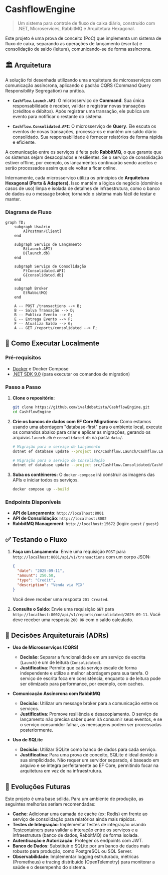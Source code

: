 # CashflowEngine

> Um sistema para controle de fluxo de caixa diário, construído com .NET, Microservices, RabbitMQ e Arquitetura Hexagonal.

Este projeto é uma prova de conceito (PoC) que implementa um sistema de fluxo de caixa, separando as operações de lançamento (escrita) e consolidação de saldo (leitura), comunicando-se de forma assíncrona.

## 🏛️ Arquitetura

A solução foi desenhada utilizando uma arquitetura de microsserviços com comunicação assíncrona, aplicando o padrão CQRS (Command Query Responsibility Segregation) na prática.

  * **`Cashflow.Launch.API`**: O microsserviço de **Command**. Sua única responsabilidade é receber, validar e registrar novas transações (créditos e débitos). Após registrar uma transação, ele publica um evento para notificar o restante do sistema.

  * **`Cashflow.Consolidated.API`**: O microsserviço de **Query**. Ele escuta os eventos de novas transações, processa-os e mantém um saldo diário consolidado. Sua responsabilidade é fornecer relatórios de forma rápida e eficiente.

A comunicação entre os serviços é feita pelo **RabbitMQ**, o que garante que os sistemas sejam desacoplados e resilientes. Se o serviço de consolidação estiver offline, por exemplo, os lançamentos continuarão sendo aceitos e serão processados assim que ele voltar a ficar online.

Internamente, cada microsserviço utiliza os princípios de **Arquitetura Hexagonal (Ports & Adapters)**. Isso mantém a lógica de negócio (domínio e casos de uso) limpa e isolada de detalhes de infraestrutura, como o banco de dados ou o message broker, tornando o sistema mais fácil de testar e manter.

### Diagrama de Fluxo

```mermaid
graph TD;
    subgraph Usuário
        A[Postman/Client]
    end

    subgraph Serviço de Lançamento
        B(Launch.API)
        D{launch.db}
    end

    subgraph Serviço de Consolidação
        F(Consolidated.API)
        G{consolidated.db}
    end

    subgraph Broker
        E(RabbitMQ)
    end

    A -- POST /transactions --> B;
    B -- Salva Transação --> D;
    B -- Publica Evento --> E;
    E -- Entrega Evento --> F;
    F -- Atualiza Saldo --> G;
    A -- GET /reports/consolidated --> F;
```

## 🚀 Como Executar Localmente

### Pré-requisitos

  * [Docker](https://www.docker.com/products/docker-desktop/) e Docker Compose
  * [.NET SDK 9.0](https://dotnet.microsoft.com/download/dotnet/9.0) (para executar os comandos de migration)

### Passo a Passo

1.  **Clone o repositório:**

    ```bash
    git clone https://github.com/ivaldobatista/CashflowEngine.git
    cd CashflowEngine
    ```

2.  **Crie os bancos de dados com EF Core Migrations:**
    Como estamos usando uma abordagem "database-first" para o ambiente local, execute os comandos abaixo para criar e aplicar as migrações, gerando os arquivos `launch.db` e `consolidated.db` na pasta `data/`.

    ```bash
    # Migração para o serviço de Lançamento
    dotnet ef database update --project src/Cashflow.Launch/Cashflow.Launch.Infrastructure --startup-project src/Cashflow.Launch/Cashflow.Launch.API

    # Migração para o serviço de Consolidação
    dotnet ef database update --project src/Cashflow.Consolidated/Cashflow.Consolidated.Infrastructure --startup-project src/Cashflow.Consolidated/Cashflow.Consolidated.API
    ```

3.  **Suba os contêineres:**
    O `docker-compose` irá construir as imagens das APIs e iniciar todos os serviços.

    ```bash
    docker compose up --build
    ```

### Endpoints Disponíveis

  * **API de Lançamento**: `http://localhost:8001`
  * **API de Consolidação**: `http://localhost:8002`
  * **RabbitMQ Management**: `http://localhost:15672` (login: `guest` / `guest`)

## ✅ Testando o Fluxo

1.  **Faça um Lançamento**: Envie uma requisição `POST` para `http://localhost:8001/api/v1/transactions` com um corpo JSON:

    ```json
    {
      "date": "2025-09-11",
      "amount": 250.50,
      "type": "Credit",
      "description": "Venda via PIX"
    }
    ```

    Você deve receber uma resposta `201 Created`.

2.  **Consulte o Saldo**: Envie uma requisição `GET` para `http://localhost:8002/api/v1/reports/consolidated/2025-09-11`. Você deve receber uma resposta `200 OK` com o saldo calculado.

## 📝 Decisões Arquiteturais (ADRs)

  * **Uso de Microsserviços (CQRS)**

      * **Decisão**: Separar a funcionalidade em um serviço de escrita (`Launch`) e um de leitura (`Consolidated`).
      * **Justificativa**: Permite que cada serviço escale de forma independente e utilize a melhor abordagem para sua tarefa. O serviço de escrita foca em consistência, enquanto o de leitura pode ser otimizado para performance, por exemplo, com caches.

  * **Comunicação Assíncrona com RabbitMQ**

      * **Decisão**: Utilizar um message broker para a comunicação entre os serviços.
      * **Justificativa**: Promove resiliência e desacoplamento. O serviço de lançamento não precisa saber quem irá consumir seus eventos, e se o serviço consumidor falhar, as mensagens podem ser processadas posteriormente.

  * **Uso de SQLite**

      * **Decisão**: Utilizar SQLite como banco de dados para cada serviço.
      * **Justificativa**: Para uma prova de conceito, SQLite é ideal devido à sua simplicidade. Não requer um servidor separado, é baseado em arquivo e se integra perfeitamente ao EF Core, permitindo focar na arquitetura em vez de na infraestrutura.

## 🌱 Evoluções Futuras

Este projeto é uma base sólida. Para um ambiente de produção, as seguintes melhorias seriam recomendadas:

  * **Cache**: Adicionar uma camada de cache (ex: Redis) em frente ao serviço de consolidação para relatórios ainda mais rápidos.
  * **Testes de Integração**: Implementar testes de integração usando [Testcontainers](https://testcontainers.com/) para validar a interação entre os serviços e a infraestrutura (banco de dados, RabbitMQ) de forma isolada.
  * **Autenticação e Autorização**: Proteger os endpoints com JWT.
  * **Banco de Dados**: Substituir o SQLite por um banco de dados mais robusto para produção, como PostgreSQL ou SQL Server.
  * **Observabilidade**: Implementar logging estruturado, métricas (Prometheus) e tracing distribuído (OpenTelemetry) para monitorar a saúde e o desempenho do sistema.